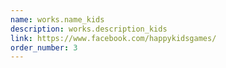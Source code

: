 ```yaml
---
name: works.name_kids
description: works.description_kids
link: https://www.facebook.com/happykidsgames/
order_number: 3
---
```

